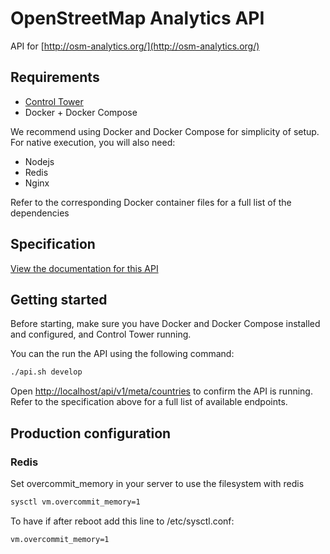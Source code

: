 # OpenStreetMap Analytics API

API for [http://osm-analytics.org/](http://osm-analytics.org/)

## Requirements

- [Control Tower](https://github.com/control-tower/control-tower)
- Docker + Docker Compose

We recommend using Docker and Docker Compose for simplicity of setup. For native execution, you will also need:
- Nodejs
- Redis
- Nginx

Refer to the corresponding Docker container files for a full list of the dependencies

## Specification

[View the documentation for this API](http://gfw-api.github.io/swagger-ui/?url=https://raw.githubusercontent.com/GFDRR/osm-analytics-api/develop/api/doc/swagger.yml)


## Getting started

Before starting, make sure you have Docker and Docker Compose installed and configured, and Control Tower running.

You can the run the API using the following command:

```bash
./api.sh develop
```

Open [http://localhost/api/v1/meta/countries](http://localhost/api/v1/meta/countries) to confirm the API is running.
Refer to the specification above for a full list of available endpoints.

## Production configuration

### Redis

Set overcommit_memory in your server to use the filesystem with redis

```bash
sysctl vm.overcommit_memory=1
```

To have if after reboot add this line to /etc/sysctl.conf:

```bash
vm.overcommit_memory=1
```
